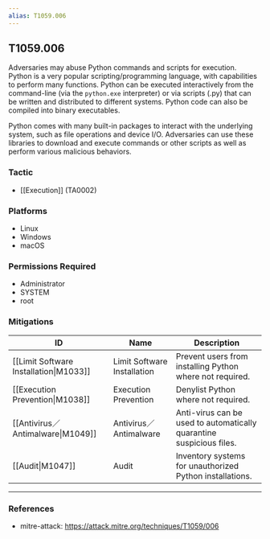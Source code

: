 ```yaml
---
alias: T1059.006
---
```


## T1059.006

Adversaries may abuse Python commands and scripts for execution. Python is a very popular scripting/programming language, with capabilities to perform many functions. Python can be executed interactively from the command-line (via the <code>python.exe</code> interpreter) or via scripts (.py) that can be written and distributed to different systems. Python code can also be compiled into binary executables.

Python comes with many built-in packages to interact with the underlying system, such as file operations and device I/O. Adversaries can use these libraries to download and execute commands or other scripts as well as perform various malicious behaviors.


### Tactic
- [[Execution]] (TA0002)

### Platforms
- Linux
- Windows
- macOS

### Permissions Required
- Administrator
- SYSTEM
- root

### Mitigations

| ID | Name | Description |
| --- | --- | --- |
| [[Limit Software Installation\|M1033]] | Limit Software Installation | Prevent users from installing Python where not required. |
| [[Execution Prevention\|M1038]] | Execution Prevention | Denylist Python where not required. |
| [[Antivirus／Antimalware\|M1049]] | Antivirus／Antimalware | Anti-virus can be used to automatically quarantine suspicious files.  |
| [[Audit\|M1047]] | Audit | Inventory systems for unauthorized Python installations. |


---
### References

- mitre-attack: https://attack.mitre.org/techniques/T1059/006
